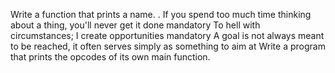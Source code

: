 Write a function that prints a name.
. If you spend too much time thinking about a thing, you'll never get it done
mandatory
To hell with circumstances; I create opportunities
mandatory
A goal is not always meant to be reached, it often serves simply as something to aim at
Write a program that prints the opcodes of its own main function.
